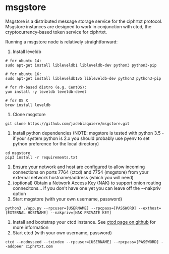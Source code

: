 # msgstore

Msgstore is a distributed message storage service for the ciphrtxt protocol. Msgstore instances are designed to work in conjunction with ctcd, the cryptocurrency-based token service for ciphrtxt. 

Running a msgstore node is relatively straightforward: 

1. Install leveldb
```
# for ubuntu 14:
sudo apt-get install libleveldb1 libleveldb-dev python3 python3-pip

# for ubuntu 16:
sudo apt-get install libleveldb1v5 libleveldb-dev python3 python3-pip

# for rh-based distro (e.g. CentOS):
yum install -y leveldb leveldb-devel 

# for OS X
brew install leveldb
```
1. Clone msgstore
```
git clone https://github.com/jadeblaquiere/msgstore.git
```
1. Install python dependencies (NOTE: msgstore is tested with python 3.5 - if your system python is 2.x you should probably use pyenv to set python preference for the local directory)
```
cd msgstore
pip3 install -r requirements.txt
```
1. Ensure your network and host are configured to allow incoming connections on ports 7764 (ctcd) and 7754 (msgstore) from your external network hostname/address (which you will need)
1. (optional) Obtain a Network Access Key (NAK) to support onion routing connecitons... if you don't have one yet you can leave off the --nakpriv option
1. Start msgstore (with your own username, password)
```
python3 ./app.py --rpcuser=[USERNAME] --rpcpass=[PASSWORD] --exthost=[EXTERNAL HOSTNAME] --nakpriv=[NAK PRIVATE KEY]
```
1. Install and bootstrap your ctcd instance. See [ctcd page on github](https://github.com/jadeblaquiere/ctcd) for more information
1. Start ctcd (with your own username, password)
```
ctcd --nodnsseed --txindex --rpcuser=[USERNAME] --rpcpass=[PASSWORD] --addpeer ciphrtxt.com
```
